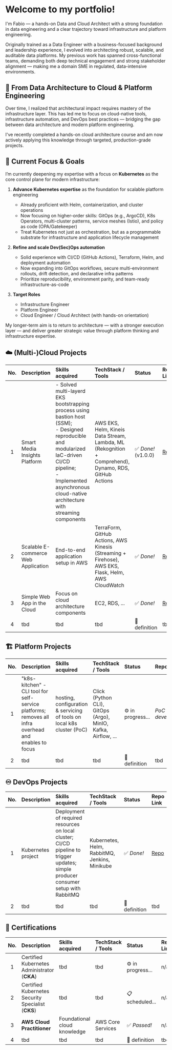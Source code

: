 # Welcome to my portfolio!

I'm Fabio — a hands-on Data and Cloud Architect with a strong foundation in data engineering and a clear trajectory toward infrastructure and platform engineering.

Originally trained as a Data Engineer with a business-focused background and leadership experience, I evolved into architecting robust, scalable, and auditable data platforms. My previous work has spanned cross-functional teams, demanding both deep technical engagement and strong stakeholder alignment — making me a domain SME in regulated, data-intensive environments.

## 🔁 From Data Architecture to Cloud & Platform Engineering

Over time, I realized that architectural impact requires mastery of the infrastructure layer. This has led me to focus on cloud-native tools, infrastructure automation, and DevOps best practices — bridging the gap between data architecture and modern platform engineering.

I've recently completed a hands-on cloud architecture course and am now actively applying this knowledge through targeted, production-grade projects.

## 🎯 Current Focus & Goals

I’m currently deepening my expertise with a focus on **Kubernetes** as the core control plane for modern infrastructure:

1. **Advance Kubernetes expertise** as the foundation for scalable platform engineering
   - Already proficient with Helm, containerization, and cluster operations
   - Now focusing on higher-order skills: GitOps (e.g., ArgoCD), K8s Operators, multi-cluster patterns, service meshes (Istio), and policy as code (OPA/Gatekeeper)
   - Treat Kubernetes not just as orchestration, but as a programmable substrate for infrastructure and application lifecycle management

2. **Refine and scale Dev(Sec)Ops automation**
   - Solid experience with CI/CD (GitHub Actions), Terraform, Helm, and deployment automation
   - Now expanding into GitOps workflows, secure multi-environment rollouts, drift detection, and declarative infra patterns
   - Prioritize reproducibility, environment parity, and team-ready infrastructure-as-code

3. **Target Roles**
   - Infrastructure Engineer
   - Platform Engineer
   - Cloud Engineer / Cloud Architect (with hands-on orientation)

My longer-term aim is to return to architecture — with a stronger execution layer — and deliver greater strategic value through platform thinking and infrastructure expertise.


## ☁️ (Multi-)Cloud Projects

| No. | Description | Skills acquired | TechStack / Tools | Status | Repo Link |
| :-: | :---------- | :-------------- | :---------------- | :----- | :-------- |
| 1 | Smart Media Insights Platform | - Solved multi-layerd EKS bootstrapping process using bastion host (SSM);<br>- Designed reproducible and modularized IaC-driven CI/CD pipeline;<br>- Implemented asynchronous cloud-native architecture with streaming components | AWS EKS, Helm, Kineis Data Stream, Lambda, ML (Rekognition + Comprehend), Dynamo, RDS, GitHub Actions | :white_check_mark: _Done!_ (v1.0.0) | [Repo](https://github.com/fabio-teichmann/cep-8-smart-media-insights) | 
| 2 | Scalable E-commerce Web Application | End-to-end application setup in AWS | TerraForm, GitHub Actions, AWS Kinesis (Streaming + Firehose), AWS EKS, Flask, Helm, AWS CloudWatch | :white_check_mark: _Done!_ | [Repo](https://github.com/fabio-teichmann/cep_7_e-commerce) | 
| 3 | Simple Web App in the Cloud | Focus on cloud architecture components | EC2, RDS, ... | ✅ _Done!_ | [Repo](https://github.com/fabio-teichmann/cep-1-simple-app) | 
| 4 | tbd | tbd | tbd | 📝 definition | tbd | 


## 🏗️ Platform Projects

| No. | Description | Skills acquired | TechStack / Tools | Status | Repo Link |
| :-: | :---------- | :-------------- | :---------------- | :----- | :-------- |
| 1 | "k8s-kitchen" - CLI tool for self-service platforms; removes all infra overhead and enables to focus | hosting, configuration & servicing of tools on local k8s cluster (PoC) | Click (Python CLI), GitOps (Argo), MinIO, Kafka, Airflow, ... | ⚙️ in progress... | _PoC in development_ | 
| 2 | tbd | tbd | tbd | 📝 definition | tbd | 


## ♾️ DevOps Projects

| No. | Description | Skills acquired | TechStack / Tools | Status | Repo Link |
| :-: | :---------- | :-------------- | :---------------- | :----- | :-------- |
| 1 | Kubernetes project | Deployment of required resources on local cluster; CI/CD pipeline to trigger updates; simple producer consumer setup with RabbitMQ | Kubernetes, Helm, RabbitMQ, Jenkins, Minikube | :white_check_mark: _Done!_ | [Repo](https://github.com/fabio-teichmann/dop-3-kube) | 
| 2 | tbd | tbd | tbd | 📝 definition | tbd | 


## 🥇 Certifications

| No. | Description | Skills acquired | TechStack / Tools | Status | Repo Link |
| :-: | :---------- | :-------------- | :---------------- | :----- | :-------- |
| 1 | Certified Kubernetes Administrator (**CKA**) | tbd | tbd | ⚙️ in progress... | n/a | 
| 2 | Certified Kubernetes Security Specialist (**CKS**) | tbd | tbd | 📋 scheduled... | n/a | 
| 3 | **AWS Cloud Practitioner** | Foundational cloud knowledge | AWS Core Services | :white_check_mark: _Passed!_ | n/a | 
| 4 | tbd | tbd | tbd | 📝 definition | tbd | 

